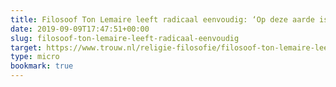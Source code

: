 ```yaml
---
title: Filosoof Ton Lemaire leeft radicaal eenvoudig: ‘Op deze aarde is geen onschuldig verblijf mogelijk’ | Trouw
date: 2019-09-09T17:47:51+00:00
slug: filosoof-ton-lemaire-leeft-radicaal-eenvoudig
target: https://www.trouw.nl/religie-filosofie/filosoof-ton-lemaire-leeft-radicaal-eenvoudig-op-deze-aarde-is-geen-onschuldig-verblijf-mogelijk~bcfa9107/?ctm_ctid=b9ec1ecd670420f0edd59cd2e3333277
type: micro
bookmark: true
---
```

 
